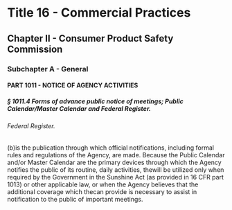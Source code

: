 
# Title 16 - Commercial Practices
## Chapter II - Consumer Product Safety Commission
### Subchapter A - General
#### PART 1011 - NOTICE OF AGENCY ACTIVITIES
##### § 1011.4 Forms of advance public notice of meetings; Public Calendar/Master Calendar and Federal Register.
###### Federal Register.

(b)is the publication through which official notifications, including formal rules and regulations of the Agency, are made. Because the Public Calendar and/or Master Calendar are the primary devices through which the Agency notifies the public of its routine, daily activities, thewill be utilized only when required by the Government in the Sunshine Act (as provided in 16 CFR part 1013) or other applicable law, or when the Agency believes that the additional coverage which thecan provide is necessary to assist in notification to the public of important meetings.
